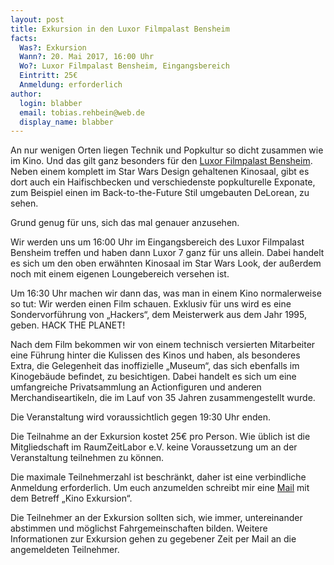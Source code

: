 ```yaml
---
layout: post
title: Exkursion in den Luxor Filmpalast Bensheim
facts:
  Was?: Exkursion
  Wann?: 20. Mai 2017, 16:00 Uhr
  Wo?: Luxor Filmpalast Bensheim, Eingangsbereich
  Eintritt: 25€
  Anmeldung: erforderlich
author:
  login: blabber
  email: tobias.rehbein@web.de
  display_name: blabber
---
```


An nur wenigen Orten liegen Technik und Popkultur so dicht zusammen wie im Kino. Und
das gilt ganz besonders für den [Luxor Filmpalast
Bensheim](https://www.luxor-kino.de/anewhope/index.php/filmprogramm-bensheim.html).
Neben einem komplett im Star Wars Design gehaltenen Kinosaal, gibt es dort auch ein
Haifischbecken und verschiedenste popkulturelle Exponate, zum Beispiel einen im
Back-to-the-Future Stil umgebauten DeLorean, zu sehen.

Grund genug für uns, sich das mal genauer anzusehen.

Wir werden uns um 16:00 Uhr im Eingangsbereich des Luxor Filmpalast Bensheim treffen
und haben dann Luxor 7 ganz für uns allein. Dabei handelt es sich um den oben
erwähnten Kinosaal im Star Wars Look, der außerdem noch mit einem eigenen
Loungebereich versehen ist.

Um 16:30 Uhr machen wir dann das, was man in einem Kino normalerweise so tut: Wir
werden einen Film schauen. Exklusiv für uns wird es eine Sondervorführung von
„Hackers“, dem Meisterwerk aus dem Jahr 1995, geben. HACK THE PLANET!

Nach dem Film bekommen wir von einem technisch versierten Mitarbeiter eine Führung
hinter die Kulissen des Kinos und haben, als besonderes Extra, die Gelegenheit das
inoffizielle „Museum“, das sich ebenfalls im Kinogebäude befindet, zu besichtigen.
Dabei handelt es sich um eine umfangreiche Privatsammlung an Actionfiguren und
anderen Merchandiseartikeln, die im Lauf von 35 Jahren zusammengestellt wurde.

Die Veranstaltung wird voraussichtlich gegen 19:30 Uhr enden.

Die Teilnahme an der Exkursion kostet 25€ pro Person. Wie üblich ist die
Mitgliedschaft im RaumZeitLabor e.V. keine Voraussetzung um an der Veranstaltung
teilnehmen zu können.

Die maximale Teilnehmerzahl ist beschränkt, daher ist eine verbindliche Anmeldung
erforderlich. Um euch anzumelden schreibt mir eine
[Mail](mailto:tobias.rehbein@web.de) mit dem Betreff „Kino Exkursion“.

Die Teilnehmer an der Exkursion sollten sich, wie immer, untereinander abstimmen und
möglichst Fahrgemeinschaften bilden. Weitere Informationen zur Exkursion gehen zu
gegebener Zeit per Mail an die angemeldeten Teilnehmer.

